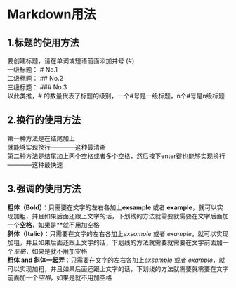 # Markdown用法
## 1.标题的使用方法
要创建标题，请在单词或短语前面添加井号 (#)<br>
一级标题： # No.1<br>
二级标题： ## No.2<br>
三级标题： ### No.3<br>
以此类推，# 的数量代表了标题的级别，一个#号是一级标题，n个#号是n级标题<br>
## 2.换行的使用方法
第一种方法是在结尾加上<br>就能够实现换行————这种最清晰<br> 
第二种方法是结尾加上两个空格或者多个空格，然后按下enter键也能够实现换行————这种最快速<br> 
## 3.强调的使用方法
**粗体（Bold）**：只需要在文字的左右各加上**exsample** 或者 __example__，就可以实现加粗，并且如果后面还跟上文字的话，下划线的方法就需要就需要在文字后面加一个**空格**，如果是**就不用加空格  
**斜体（Italic）**：只需要在文字的左右各加上*exsample* 或者 _example_，就可以实现加粗，并且如果后面还跟上文字的话，下划线的方法就需要就需要在文字前面加一个*空格*，如果是就不用加空格  
**粗体 and 斜体一起弄**：只需要在文字的左右各加上*exsample* 或者 _example_，就可以实现加粗，并且如果后面还跟上文字的话，下划线的方法就需要就需要在文字前面加一个*空格*，如果是就不用加空格  
